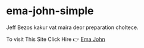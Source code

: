 # ema-john-simple
Jeff Bezos kakur vat maira deor preparation choltece.
<p>To visit This Site Click Hire 👉 <a href="ema-john-simple-by-aaaasif.netlify.app/">Ema John</a> </p>
